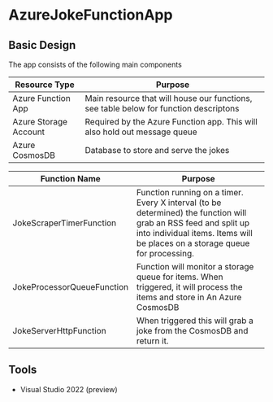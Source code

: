 # AzureJokeFunctionApp

## Basic Design

The app consists of the following main components

| Resource Type | Purpose |
| --- | --- |
| Azure Function App | Main resource that will house our functions, see table below for function descriptons |
| Azure Storage Account | Required by the Azure Function app.  This will also hold out message queue |
| Azure CosmosDB | Database to store and serve the jokes |


| Function Name | Purpose |
| --- | --- |
| JokeScraperTimerFunction | Function running on a timer. Every X interval (to be determined) the function will grab an RSS feed and split up into individual items.  Items will be places on a storage queue for processing. |
| JokeProcessorQueueFunction | Function will monitor a storage queue for items.  When triggered, it will process the items and store in An Azure CosmosDB |
| JokeServerHttpFunction | When triggered this will grab a joke from the CosmosDB and return it.


## Tools

- Visual Studio 2022 (preview)
